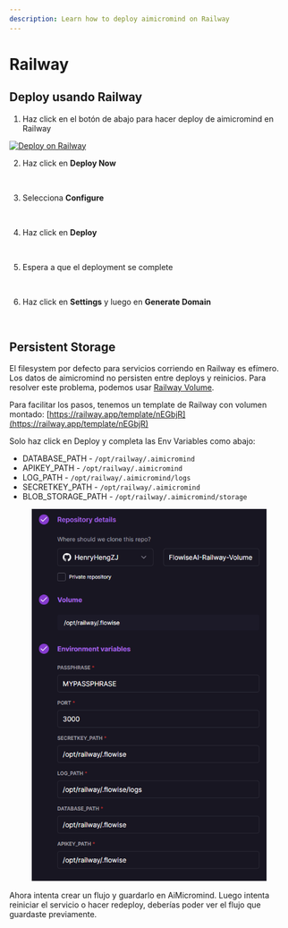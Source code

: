 ```yaml
---
description: Learn how to deploy aimicromind on Railway
---
```


# Railway

## Deploy usando Railway

1. Haz click en el botón de abajo para hacer deploy de aimicromind en Railway

[![Deploy on Railway](https://railway.app/button.svg)](https://railway.app/template/YK7J0v)

2. Haz click en **Deploy Now**

<figure><img src="../../.gitbook/assets/railway/1.png" alt=""><figcaption></figcaption></figure>

3. Selecciona **Configure**

<figure><img src="../../.gitbook/assets/railway/2.png" alt=""><figcaption></figcaption></figure>

4. Haz click en **Deploy**

<figure><img src="../../.gitbook/assets/railway/3.png" alt=""><figcaption></figcaption></figure>

5. Espera a que el deployment se complete

<figure><img src="../../.gitbook/assets/railway/4.png" alt=""><figcaption></figcaption></figure>

6. Haz click en **Settings** y luego en **Generate Domain**

<figure><img src="../../.gitbook/assets/railway/5.png" alt=""><figcaption></figcaption></figure>

## Persistent Storage

El filesystem por defecto para servicios corriendo en Railway es efímero. Los datos de aimicromind no persisten entre deploys y reinicios. Para resolver este problema, podemos usar [Railway Volume](https://docs.railway.app/reference/volumes).

Para facilitar los pasos, tenemos un template de Railway con volumen montado: [https://railway.app/template/nEGbjR](https://railway.app/template/nEGbjR)

Solo haz click en Deploy y completa las Env Variables como abajo:

* DATABASE_PATH - `/opt/railway/.aimicromind`
* APIKEY_PATH - `/opt/railway/.aimicromind`
* LOG_PATH - `/opt/railway/.aimicromind/logs`
* SECRETKEY_PATH - `/opt/railway/.aimicromind`
* BLOB_STORAGE_PATH - `/opt/railway/.aimicromind/storage`

<figure><img src="../../.gitbook/assets/image (1) (1) (1) (1) (1) (1) (1) (1) (1) (1) (1) (1) (1) (1) (1) (1) (1) (1) (1) (1) (1) (1) (1) (1) (1) (1) (1) (1).png" alt="" width="420"><figcaption></figcaption></figure>

Ahora intenta crear un flujo y guardarlo en AiMicromind. Luego intenta reiniciar el servicio o hacer redeploy, deberías poder ver el flujo que guardaste previamente.
